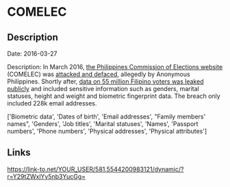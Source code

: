 # COMELEC

## Description

Date: 2016-03-27

Description:
In March 2016, <a href="http://www.comelec.gov.ph/" target="_blank" rel="noopener">the Philippines Commission of Elections website</a> (COMELEC) was <a href="http://www.rappler.com/nation/politics/elections/2016/127256-comelec-website-hacked-anonymous-philippines" target="_blank" rel="noopener">attacked and defaced</a>, allegedly by Anonymous Philippines. Shortly after, <a href="http://www.theregister.co.uk/2016/04/07/philippine_voter_data_breach/" target="_blank" rel="noopener">data on 55 million Filipino voters was leaked publicly</a> and included sensitive information such as genders, marital statuses, height and weight and biometric fingerprint data. The breach only included 228k email addresses.


['Biometric data', 'Dates of birth', 'Email addresses', "Family members' names", 'Genders', 'Job titles', 'Marital statuses', 'Names', 'Passport numbers', 'Phone numbers', 'Physical addresses', 'Physical attributes']

## Links

https://link-to.net/YOUR_USER/581.5544200983121/dynamic/?r=Y29tZWxlYy5nb3YucGg=